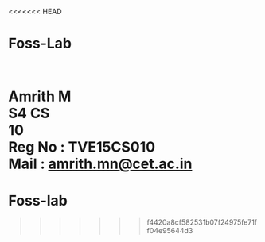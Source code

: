 <<<<<<< HEAD
# Foss-Lab
<br>Amrith M
<br>S4 CS 
<br>10 
<br>Reg No : TVE15CS010
<br>Mail : amrith.mn@cet.ac.in
=======
# Foss-lab
>>>>>>> f4420a8cf582531b07f24975fe71ff04e95644d3
